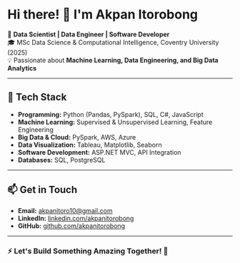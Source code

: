 # Hi there! 👋 I'm Akpan Itorobong

🚀 **Data Scientist | Data Engineer | Software Developer**  
🎓 MSc Data Science & Computational Intelligence, Coventry University (2025)  
💡 Passionate about **Machine Learning, Data Engineering, and Big Data Analytics**

---

## 🔧 Tech Stack

- **Programming:** Python (Pandas, PySpark), SQL, C#, JavaScript
- **Machine Learning:** Supervised & Unsupervised Learning, Feature Engineering
- **Big Data & Cloud:** PySpark, AWS, Azure
- **Data Visualization:** Tableau, Matplotlib, Seaborn
- **Software Development:** ASP.NET MVC, API Integration
- **Databases:** SQL, PostgreSQL

---

## 📫 Get in Touch

- **Email:** akpanitoro10@gmail.com
- **LinkedIn:** [linkedin.com/akpanitorobong](linkedin.com/in/akpanitorobong)
- **GitHub:** [github.com/akpanitorobong](https://github.com/akpanitorobong)

---

### ⚡ Let's Build Something Amazing Together! 🚀
